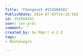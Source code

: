 ```yaml
---
Title: 'Changeset #153504581'
PublishDate: 2024-07-03T14:18:16Z
id: 153504581
user: lev-prol
comment: ''
created_by: Go Map!! 4.2.3
tags:
- Montenegro

---
```

